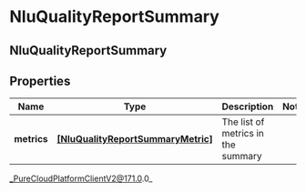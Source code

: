 # NluQualityReportSummary

## NluQualityReportSummary

## Properties

|Name | Type | Description | Notes|
|------------ | ------------- | ------------- | -------------|
| **metrics** | [**[NluQualityReportSummaryMetric]**]([NluQualityReportSummaryMetric]) | The list of metrics in the summary | |



_PureCloudPlatformClientV2@171.0.0_
